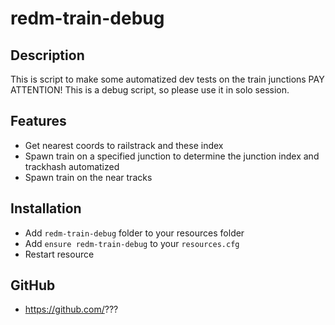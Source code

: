 # redm-train-debug

## Description
This is script to make some automatized dev tests on the train junctions
PAY ATTENTION! This is a debug script, so please use it in solo session.

## Features
- Get nearest coords to railstrack and these index
- Spawn train on a specified junction to determine the junction index and trackhash automatized
- Spawn train on the near tracks

## Installation
- Add `redm-train-debug` folder to your resources folder
- Add `ensure redm-train-debug` to your `resources.cfg`
- Restart resource


## GitHub
- https://github.com/???

